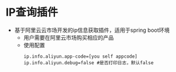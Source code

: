 # IP查询插件

- 基于阿里云云市场开发的ip信息获取插件，适用于spring boot环境
    - 用户需要在阿里云市场购买相应的产品
    - 使用配置
        ```properties
        ip.info.aliyun.app-code=[you self appcode]
        ip.info.aliyun.debug=false #是否打印日志，默认false
        ```
